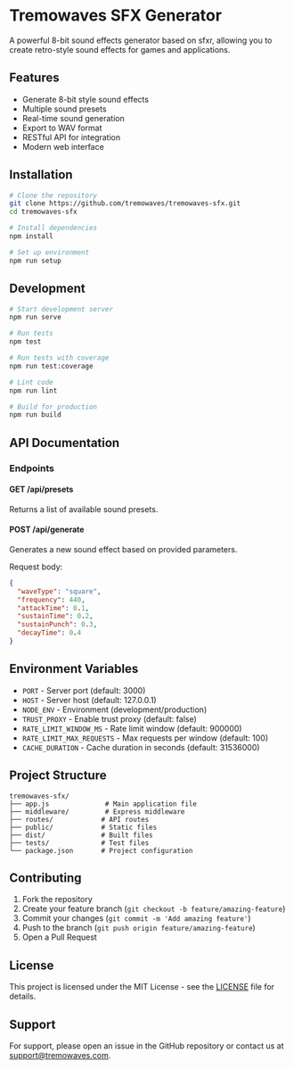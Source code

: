 # Tremowaves SFX Generator

A powerful 8-bit sound effects generator based on sfxr, allowing you to create retro-style sound effects for games and applications.

## Features

- Generate 8-bit style sound effects
- Multiple sound presets
- Real-time sound generation
- Export to WAV format
- RESTful API for integration
- Modern web interface

## Installation

```bash
# Clone the repository
git clone https://github.com/tremowaves/tremowaves-sfx.git
cd tremowaves-sfx

# Install dependencies
npm install

# Set up environment
npm run setup
```

## Development

```bash
# Start development server
npm run serve

# Run tests
npm test

# Run tests with coverage
npm run test:coverage

# Lint code
npm run lint

# Build for production
npm run build
```

## API Documentation

### Endpoints

#### GET /api/presets
Returns a list of available sound presets.

#### POST /api/generate
Generates a new sound effect based on provided parameters.

Request body:
```json
{
  "waveType": "square",
  "frequency": 440,
  "attackTime": 0.1,
  "sustainTime": 0.2,
  "sustainPunch": 0.3,
  "decayTime": 0.4
}
```

## Environment Variables

- `PORT` - Server port (default: 3000)
- `HOST` - Server host (default: 127.0.0.1)
- `NODE_ENV` - Environment (development/production)
- `TRUST_PROXY` - Enable trust proxy (default: false)
- `RATE_LIMIT_WINDOW_MS` - Rate limit window (default: 900000)
- `RATE_LIMIT_MAX_REQUESTS` - Max requests per window (default: 100)
- `CACHE_DURATION` - Cache duration in seconds (default: 31536000)

## Project Structure

```
tremowaves-sfx/
├── app.js              # Main application file
├── middleware/         # Express middleware
├── routes/            # API routes
├── public/            # Static files
├── dist/              # Built files
├── tests/             # Test files
└── package.json       # Project configuration
```

## Contributing

1. Fork the repository
2. Create your feature branch (`git checkout -b feature/amazing-feature`)
3. Commit your changes (`git commit -m 'Add amazing feature'`)
4. Push to the branch (`git push origin feature/amazing-feature`)
5. Open a Pull Request

## License

This project is licensed under the MIT License - see the [LICENSE](LICENSE) file for details.

## Support

For support, please open an issue in the GitHub repository or contact us at support@tremowaves.com.

